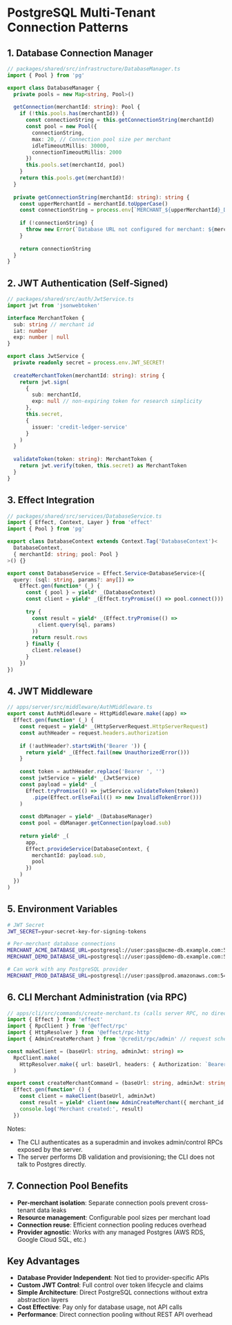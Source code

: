 # PostgreSQL Multi-Tenant Connection Patterns

## 1. Database Connection Manager

```typescript
// packages/shared/src/infrastructure/DatabaseManager.ts
import { Pool } from 'pg'

export class DatabaseManager {
  private pools = new Map<string, Pool>()
  
  getConnection(merchantId: string): Pool {
    if (!this.pools.has(merchantId)) {
      const connectionString = this.getConnectionString(merchantId)
      const pool = new Pool({
        connectionString,
        max: 20, // Connection pool size per merchant
        idleTimeoutMillis: 30000,
        connectionTimeoutMillis: 2000
      })
      this.pools.set(merchantId, pool)
    }
    return this.pools.get(merchantId)!
  }
  
  private getConnectionString(merchantId: string): string {
    const upperMerchantId = merchantId.toUpperCase()
    const connectionString = process.env[`MERCHANT_${upperMerchantId}_DATABASE_URL`]
    
    if (!connectionString) {
      throw new Error(`Database URL not configured for merchant: ${merchantId}`)
    }
    
    return connectionString
  }
}
```

## 2. JWT Authentication (Self-Signed)

```typescript
// packages/shared/src/auth/JwtService.ts
import jwt from 'jsonwebtoken'

interface MerchantToken {
  sub: string // merchant id
  iat: number
  exp: number | null
}

export class JwtService {
  private readonly secret = process.env.JWT_SECRET!
  
  createMerchantToken(merchantId: string): string {
    return jwt.sign(
      {
        sub: merchantId,
        exp: null // non-expiring token for research simplicity
      },
      this.secret,
      { 
        issuer: 'credit-ledger-service'
      }
    )
  }
  
  validateToken(token: string): MerchantToken {
    return jwt.verify(token, this.secret) as MerchantToken
  }
}
```

## 3. Effect Integration

```typescript
// packages/shared/src/services/DatabaseService.ts
import { Effect, Context, Layer } from 'effect'
import { Pool } from 'pg'

export class DatabaseContext extends Context.Tag('DatabaseContext')<
  DatabaseContext,
  { merchantId: string; pool: Pool }
>() {}

export const DatabaseService = Effect.Service<DatabaseService>({
  query: (sql: string, params?: any[]) =>
    Effect.gen(function* (_) {
      const { pool } = yield* _(DatabaseContext)
      const client = yield* _(Effect.tryPromise(() => pool.connect()))
      
      try {
        const result = yield* _(Effect.tryPromise(() => 
          client.query(sql, params)
        ))
        return result.rows
      } finally {
        client.release()
      }
    })
})
```

## 4. JWT Middleware

```typescript
// apps/server/src/middleware/AuthMiddleware.ts
export const AuthMiddleware = HttpMiddleware.make((app) =>
  Effect.gen(function* (_) {
    const request = yield* _(HttpServerRequest.HttpServerRequest)
    const authHeader = request.headers.authorization
    
    if (!authHeader?.startsWith('Bearer ')) {
      return yield* _(Effect.fail(new UnauthorizedError()))
    }
    
    const token = authHeader.replace('Bearer ', '')
    const jwtService = yield* _(JwtService)
    const payload = yield* _(
      Effect.tryPromise(() => jwtService.validateToken(token))
        .pipe(Effect.orElseFail(() => new InvalidTokenError()))
    )
    
    const dbManager = yield* _(DatabaseManager)
    const pool = dbManager.getConnection(payload.sub)
    
    return yield* _(
      app,
      Effect.provideService(DatabaseContext, {
        merchantId: payload.sub,
        pool
      })
    )
  })
)
```

## 5. Environment Variables

```bash
# JWT Secret
JWT_SECRET=your-secret-key-for-signing-tokens

# Per-merchant database connections
MERCHANT_ACME_DATABASE_URL=postgresql://user:pass@acme-db.example.com:5432/acme
MERCHANT_DEMO_DATABASE_URL=postgresql://user:pass@demo-db.example.com:5432/demo

# Can work with any PostgreSQL provider
MERCHANT_PROD_DATABASE_URL=postgresql://user:pass@prod.amazonaws.com:5432/postgres
```

## 6. CLI Merchant Administration (via RPC)

```typescript
// apps/cli/src/commands/create-merchant.ts (calls server RPC, no direct DB access)
import { Effect } from 'effect'
import { RpcClient } from '@effect/rpc'
import { HttpResolver } from '@effect/rpc-http'
import { AdminCreateMerchant } from '@credit/rpc/admin' // request schema

const makeClient = (baseUrl: string, adminJwt: string) =>
  RpcClient.make(
    HttpResolver.make({ url: baseUrl, headers: { Authorization: `Bearer ${adminJwt}` } })
  )

export const createMerchantCommand = (baseUrl: string, adminJwt: string, merchantId: string) =>
  Effect.gen(function* () {
    const client = makeClient(baseUrl, adminJwt)
    const result = yield* client(new AdminCreateMerchant({ merchant_id: merchantId }))
    console.log('Merchant created:', result)
  })
```

Notes:
- The CLI authenticates as a superadmin and invokes admin/control RPCs exposed by the server.
- The server performs DB validation and provisioning; the CLI does not talk to Postgres directly.

## 7. Connection Pool Benefits

- **Per-merchant isolation**: Separate connection pools prevent cross-tenant data leaks
- **Resource management**: Configurable pool sizes per merchant load
- **Connection reuse**: Efficient connection pooling reduces overhead
- **Provider agnostic**: Works with any managed Postgres (AWS RDS, Google Cloud SQL, etc.)

## Key Advantages

- **Database Provider Independent**: Not tied to provider-specific APIs
- **Custom JWT Control**: Full control over token lifecycle and claims
- **Simple Architecture**: Direct PostgreSQL connections without extra abstraction layers  
- **Cost Effective**: Pay only for database usage, not API calls
- **Performance**: Direct connection pooling without REST API overhead
